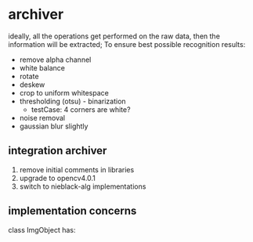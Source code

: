# archiver

ideally, all the operations get performed on the raw data, then the information will be extracted;
To ensure best possible recognition results:

* remove alpha channel
* white balance
* rotate
* deskew
* crop to uniform whitespace
* thresholding (otsu) - binarization
  * testCase: 4 corners are white?
* noise removal
* gaussian blur slightly


## integration archiver

1. remove initial comments in libraries
2. upgrade to opencv4.0.1
3. switch to nieblack-alg implementations


## implementation concerns

class ImgObject has:
